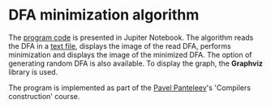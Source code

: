# DFA minimization algorithm

The [program code](https://github.com/electrofocus/dfa-minimization/blob/master/dfa_minimization.ipynb) is presented in Jupiter Notebook. The algorithm reads the DFA in a [text file](https://github.com/electrofocus/dfa-minimization/blob/master/input.txt), displays the image of the read DFA, performs minimization and displays the image of the minimized DFA. The option of generating random DFA is also available. To display the graph, the **Graphviz** library is used.

The program is implemented as part of the [Pavel Panteleev](http://intsys.msu.ru/staff/panteleev/)'s 'Compilers construction' course.
